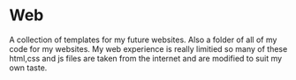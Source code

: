 # Web
A collection of templates for my future websites. 
Also a folder of all of my code for my websites.
My web experience is really limitied so many of these html,css and js files are taken from the internet and are modified to suit my own taste. 
